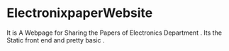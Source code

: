 # ElectronixpaperWebsite
It is A Webpage for Sharing the Papers of Electronics Department . Its the Static front end and  pretty basic .
